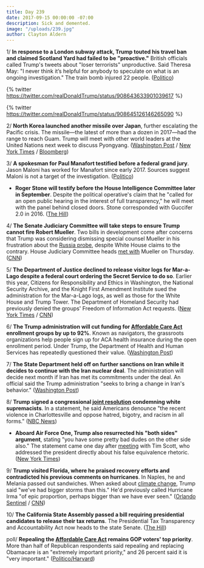 ```yaml
---
title: Day 239
date: 2017-09-15 00:00:00 -07:00
description: Sick and demented.
image: "/uploads/239.jpg"
author: Clayton Aldern
---
```


1/ **In response to a London subway attack, Trump touted his travel ban and claimed Scotland Yard had failed to be "proactive."** British officials called Trump's tweets about "loser terrorists" unproductive. Said Theresa May: "I never think it’s helpful for anybody to speculate on what is an ongoing investigation." The train bomb injured 22 people. ([Politico](http://www.politico.com/story/2017/09/15/trump-london-bombing-terrorists-scotland-yard-242761))

{% twitter https://twitter.com/realDonaldTrump/status/908643633901039617
\%}

{% twitter https://twitter.com/realDonaldTrump/status/908645126146265090
\%}

2/ **North Korea launched another missile over Japan**, further escalating the Pacific crisis. The missile—the latest of more than a dozen in 2017—had the range to reach Guam. Trump will meet with other world leaders at the United Nations next week to discuss Pyongyang. ([Washington Post](https://www.washingtonpost.com/world/north-korea-fires-another-missile-from-near-pyongyang-reportedly-over-japan/2017/09/14/9d465988-9999-11e7-a527-3573bd073e02_story.html) / [New York Times](https://www.nytimes.com/2017/09/14/world/asia/north-korea-missile.html) / [Bloomberg](https://www.bloomberg.com/news/articles/2017-09-14/north-korea-launched-missile-over-japan-toward-pacific-ocean))

3/ **A spokesman for Paul Manafort testified before a federal grand jury**. Jason Maloni has worked for Manafort since early 2017. Sources suggest Maloni is not a target of the investigation. ([Politico](http://www.politico.com/story/2017/09/14/paul-manafort-jason-maloni-testify-grand-jury-242737))

* **Roger Stone will testify before the House Intelligence Committee later in September**. Despite the political operative's claim that he "called for an open public hearing in the interest of full transparency," he will meet with the panel behind closed doors. Stone corresponded with Guccifer 2.0 in 2016. ([The Hill](http://thehill.com/policy/national-security/350708-roger-stone-says-he-will-testify-before-house-intel-panel-this-month))

4/ **The Senate Judiciary Committee will take steps to ensure Trump cannot fire Robert Mueller**. Two bills in development come after concerns that Trump was considering dismissing special counsel Mueller in his frustration about the <a href="{{ site.baseurl }}/trump-russia-investigation/">Russia probe</a>, despite White House claims to the contrary. House Judiciary Committee heads [met with](http://www.chicagotribune.com/sns-bc-us--trump-russia-probe-mueller-20170915-story.html) Mueller on Thursday. ([CNN](http://www.cnn.com/2017/09/14/politics/robert-mueller-protection-bills-senate/index.html))

5/ **The Department of Justice declined to release visitor logs for Mar-a-Lago despite a federal court ordering the Secret Service to do so**. Earlier this year, Citizens for Responsibility and Ethics in Washington, the National Security Archive, and the Knight First Amendment Institute sued the administration for the Mar-a-Lago logs, as well as those for the White House and Trump Tower. The Department of Homeland Security had previously denied the groups' Freedom of Information Act requests. ([New York Times](https://www.nytimes.com/2017/09/15/us/politics/trump-declines-to-release-list-of-his-visitors-at-mar-a-lago.html) / [CNN](http://www.cnn.com/2017/09/15/politics/secret-service-maralago-logs/index.html))

6/ **The Trump administration will cut funding for <a href="{{ site.url }}{{ site.baseurl }}/trump-health-care/">Affordable Care Act</a> enrollment groups by up to 92%**. Known as navigators, the grassroots organizations help people sign up for ACA health insurance during the open enrollment period. Under Trump, the Department of Health and Human Services has repeatedly questioned their value. ([Washington Post](https://www.washingtonpost.com/national/health-science/hhs-slashes-funding-to-some-aca-navigator-groups-by-more-than-60-percent/2017/09/14/729c394c-9957-11e7-b569-3360011663b4_story.html))

7/ **The State Department held off on further sanctions on Iran while it decides to continue with the Iran nuclear deal**. The administration will decide next month if Iran has met its commitments under the deal. An official said the Trump administration "seeks to bring a change in Iran's behavior." ([Washington Post](https://www.washingtonpost.com/world/national-security/us-extends-sanctions-against-iran-but-warns-its-an-interim-move/2017/09/14/1d4ba5ee-9953-11e7-b569-3360011663b4_story.html))

8/ **Trump signed a congressional [joint resolution](https://whatthefuckjusthappenedtoday.com/2017/09/13/day-237/#3-congress-unanimously-passed-a-join) condemning white supremacists**. In a statement, he said Americans denounce "the recent violence in Charlottesville and oppose hatred, bigotry, and racism in all forms." ([NBC News](https://www.nbcnews.com/politics/politics-news/trump-signs-congressional-resolution-condemning-white-supremacists-n801506))

* **Aboard Air Force One, Trump also resurrected his "both sides" argument**, stating "you have some pretty bad dudes on the other side also." The statement came one day after [meeting](https://whatthefuckjusthappenedtoday.com/2017/09/14/day-238/#4-tim-scott-the-sole-black-republica) with Tim Scott, who addressed the president directly about his false equivalence rhetoric. ([New York Times](https://www.nytimes.com/2017/09/14/us/politics/trump-charlottesville-tim-scott.html))

9/ **Trump visited Florida, where he praised recovery efforts and contradicted his previous comments on hurricanes**. In Naples, he and Melania passed out sandwiches. When asked about <a href="{{ site.baseurl }}/trump-epa/">climate change</a>, Trump said "we've had bigger storms than this." He'd previously called Hurricane Irma "of epic proportion, perhaps bigger than we have ever seen." ([Orlando Sentinel](http://www.orlandosentinel.com/weather/hurricane/os-hurricane-irma-trump-20170914-story.html) / [CNN](http://www.cnn.com/2017/09/14/politics/trump-climate-change-hurricanes/index.html))

10/ **The California State Assembly passed a bill requiring presidential candidates to release their tax returns**. The Presidential Tax Transparency and Accountability Act now heads to the state Senate. ([The Hill](http://thehill.com/homenews/state-watch/350789-california-legislature-passes-bill-requiring-presidential-candidates-to))

poll/ **Repealing the <a href="{{ site.url }}{{ site.baseurl }}/trump-health-care/">Affordable Care Act</a> remains GOP voters' top priority**. More than half of Republican respondents said repealing and replacing Obamacare is an "extremely important priority," and 26 percent said it is "very important." ([Politico/Harvard](http://www.politico.com/story/2017/09/15/politico-harvard-poll-obamacare-repeal-still-tops-gop-voters-to-do-lists-242659))